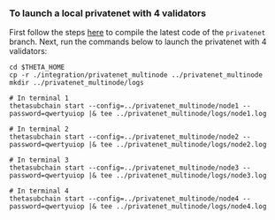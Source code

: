 ### To launch a local privatenet with 4 validators ###

First follow the steps [here](https://docs.thetatoken.org/docs/setup) to compile the latest code of the `privatenet` branch. Next, run the commands below to launch the privatenet with 4 validators:

```
cd $THETA_HOME
cp -r ./integration/privatenet_multinode ../privatenet_multinode
mkdir ../privatenet_multinode/logs

# In terminal 1
thetasubchain start --config=../privatenet_multinode/node1 --password=qwertyuiop |& tee ../privatenet_multinode/logs/node1.log

# In terminal 2
thetasubchain start --config=../privatenet_multinode/node2 --password=qwertyuiop |& tee ../privatenet_multinode/logs/node2.log

# In terminal 3
thetasubchain start --config=../privatenet_multinode/node3 --password=qwertyuiop |& tee ../privatenet_multinode/logs/node3.log

# In terminal 4
thetasubchain start --config=../privatenet_multinode/node4 --password=qwertyuiop |& tee ../privatenet_multinode/logs/node4.log
```
